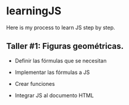 # learningJS

Here is my process to learn JS step by step.

## Taller #1: Figuras geométricas.

- Definir las fórmulas que se necesitan

- Implementar las fórmulas a JS

- Crear funciones

- Integrar JS al documento HTML
